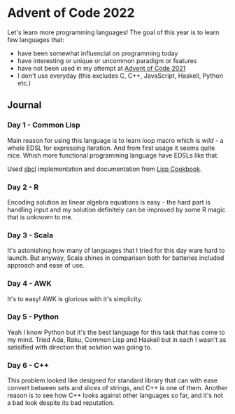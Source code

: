 # Advent of Code 2022

Let's learn more programming languages! The goal of this year is to learn few languages that:

- have been somewhat influencial on programming today
- have interesting or unique or uncommon paradigm or features
- have not been used in my attempt at [Advent of Code 2021](https://github.com/RobertBendun/advent-of-code-2021)
- I don't use everyday (this excludes C, C++, JavaScript, Haskell, Python etc.)

## Journal

### Day 1 - Common Lisp

Main reason for using this language is to learn loop macro which is _wild_ - a whole EDSL for expressing iteration.
And from first usage it seems quite nice. Whish more functional programming language have EDSLs like that.

Used [sbcl](https://www.sbcl.org/) implementation and documentation from [Lisp Cookbook](https://lispcookbook.github.io/cl-cookbook/).

### Day 2 - R

Encoding solution as linear algebra equations is easy - the hard part is handling input and my solution definitely can be improved by some R magic that is unknown to me.

### Day 3 - Scala

It's astonishing how many of languages that I tried for this day ware hard to launch. But anyway, Scala shines in comparison both for batteries included approach and ease of use.

### Day 4 - AWK

It's to easy! AWK is glorious with it's simplicity.

### Day 5 - Python

Yeah I know Python but it's the best language for this task that has come to my mind. Tried Ada, Raku, Common Lisp and Haskell but in each I wasn't as satisified with direction that solution was going to.

### Day 6 - C++

This problem looked like designed for standard library that can with ease convert between sets and slices of strings, and C++ is one of them. Another reason is to see how C++ looks against other languages so far, and it's not a bad look despite its bad reputation.
